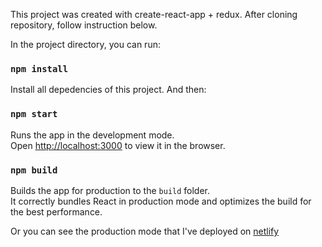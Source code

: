 This project was created with create-react-app + redux. After cloning repository, follow instruction below.

In the project directory, you can run:

### `npm install`

Install all depedencies of this project. And then:

### `npm start`

Runs the app in the development mode.<br />
Open [http://localhost:3000](http://localhost:3000) to view it in the browser.

### `npm build`

Builds the app for production to the `build` folder.<br />
It correctly bundles React in production mode and optimizes the build for the best performance.

Or you can see the production mode that I've deployed on [netlify](https://mobile-ecommerce-ilham.netlify.com)
